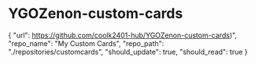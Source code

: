 # YGOZenon-custom-cards
{
		"url": https://github.com/coolk2401-hub/YGOZenon-custom-cards)",
		"repo_name": "My Custom Cards",
		"repo_path": "./repositories/customcards",
		"should_update": true,
		"should_read": true
		}
